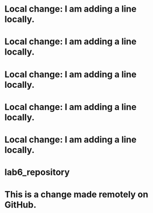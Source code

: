 # Local change: I am adding a line locally.
# Local change: I am adding a line locally.
# Local change: I am adding a line locally.
# Local change: I am adding a line locally.
# Local change: I am adding a line locally.
# lab6_repository
# This is a change made remotely on GitHub.

